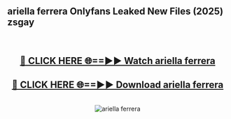 <h2>ariella ferrera Onlyfans Leaked New Files (2025) zsgay</h2>
<br>
<div align="center">
<h2><a href="https://mediafiles.top/ariella_ferrera&ref=git" rel="nofollow">🔴 CLICK HERE 🌐==►► Watch ariella ferrera</a></h2>
<h2><a href="https://mediafiles.top/ariella_ferrera&ref=git" rel="nofollow">🔴 CLICK HERE 🌐==►► Download ariella ferrera</a></h2>
<br>
<a href="https://mediafiles.top/ariella_ferrera&ref=git" rel="nofollow" data-target="animated-image.originalLink"><img src="https://i.ibb.co.com/xMMVF88/686577567.gif" alt="ariella ferrera" style="max-width: 100%; display: inline-block;" data-target="animated-image.originalImage"></a>
</div>
<br>
<br>